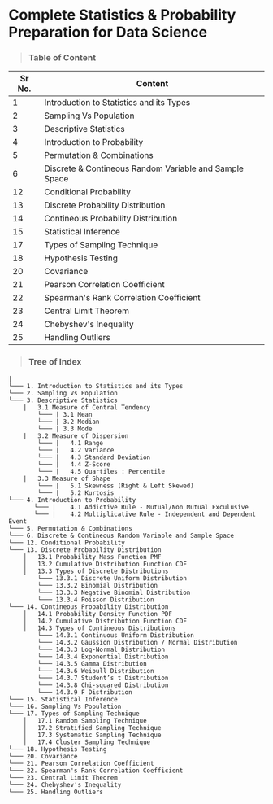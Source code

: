 # Complete Statistics & Probability Preparation for Data Science


> ### **Table of Content**

|Sr No.|Content|
|---|---|
|1|Introduction to Statistics and its Types|
|2|Sampling Vs Population|
|3|Descriptive Statistics|
|4|Introduction to Probability|
|5|Permutation & Combinations|
|6|Discrete & Contineous Random Variable and Sample Space|
|12|Conditional Probability|
|13|Discrete Probability Distribution|
|14|Contineous Probability Distribution|
|15|Statistical Inference|
|17|Types of Sampling Technique|
|18|Hypothesis Testing|
|20|Covariance|
|21|Pearson Correlation Coefficient|
|22|Spearman's Rank Correlation Coefficient|
|23|Central Limit Theorem|
|24|Chebyshev's Inequality|
|25|Handling Outliers|

> ### **Tree of Index**

 ```
|
└─── 1. Introduction to Statistics and its Types
└─── 2. Sampling Vs Population  
└─── 3. Descriptive Statistics
     |   3.1 Measure of Central Tendency
         └─── | 3.1 Mean
         └─── | 3.2 Median
         └─── | 3.3 Mode
     |   3.2 Measure of Dispersion
         └─── |   4.1 Range
         └─── |   4.2 Variance
         └─── |   4.3 Standard Deviation
         └─── |   4.4 Z-Score
         └─── |   4.5 Quartiles : Percentile
     |   3.3 Measure of Shape
         └─── |   5.1 Skewness (Right & Left Skewed)
         └─── |   5.2 Kurtosis
└─── 4. Introduction to Probability
        └─── |    4.1 Addictive Rule - Mutual/Non Mutual Exculusive 
        └─── |    4.2 Multiplicative Rule - Independent and Dependent Event
└─── 5. Permutation & Combinations
└─── 6. Discrete & Contineous Random Variable and Sample Space
└─── 12. Conditional Probability
└─── 13. Discrete Probability Distribution
     │   13.1 Probability Mass Function PMF
     │   13.2 Cumulative Distribution Function CDF
     │   13.3 Types of Discrete Distributions
         └─── 13.3.1 Discrete Uniform Distribution
         └─── 13.3.2 Binomial Distribution
         └─── 13.3.3 Negative Binomial Distribution
         └─── 13.3.4 Poisson Distribution
└─── 14. Contineous Probability Distribution
     │   14.1 Probability Density Function PDF
     │   14.2 Cumulative Distribution Function CDF        
     │   14.3 Types of Contineous Distributions     
         └─── 14.3.1 Continuous Uniform Distribution
         └─── 14.3.2 Gaussion Distribution / Normal Distribution
         └─── 14.3.3 Log-Normal Distribution
         └─── 14.3.4 Exponential Distribution
         └─── 14.3.5 Gamma Distribution
         └─── 14.3.6 Weibull Distribution
         └─── 14.3.7 Student’s t Distribution
         └─── 14.3.8 Chi-squared Distribution         
         └─── 14.3.9 F Distribution   
└─── 15. Statistical Inference    
└─── 16. Sampling Vs Population
└─── 17. Types of Sampling Technique
     │   17.1 Random Sampling Technique
     │   17.2 Stratified Sampling Technique        
     │   17.3 Systematic Sampling Technique
     │   17.4 Cluster Sampling Technique
└─── 18. Hypothesis Testing
└─── 20. Covariance
└─── 21. Pearson Correlation Coefficient
└─── 22. Spearman's Rank Correlation Coefficient
└─── 23. Central Limit Theorem
└─── 24. Chebyshev's Inequality
└─── 25. Handling Outliers
      
```
  








